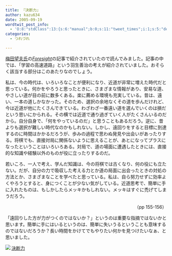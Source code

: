 ```yaml
---
title: 『決断力』
author: kazu634
date: 2005-09-19
wordtwit_post_info:
  - 'O:8:"stdClass":13:{s:6:"manual";b:0;s:11:"tweet_times";i:1;s:5:"delay";i:0;s:7:"enabled";i:1;s:10:"separation";s:2:"60";s:7:"version";s:3:"3.7";s:14:"tweet_template";b:0;s:6:"status";i:2;s:6:"result";a:0:{}s:13:"tweet_counter";i:2;s:13:"tweet_log_ids";a:1:{i:0;i:2057;}s:9:"hash_tags";a:0:{}s:8:"accounts";a:1:{i:0;s:7:"kazu634";}}'
categories:
  - つれづれ

---
```

<div class="section">
<p>
<a href="http://d.hatena.ne.jp/umedamochio/" onclick="__gaTracker('send', 'event', 'outbound-article', 'http://d.hatena.ne.jp/umedamochio/', '梅田望夫氏');" target="blank">梅田望夫氏</a>の<i><a href="http://www.shinchosha.co.jp/foresight/" onclick="__gaTracker('send', 'event', 'outbound-article', 'http://www.shinchosha.co.jp/foresight/', 'Foresight');" target="blank">Foresight</a></i>の記事で紹介されていたので読んでみました。記事の中では、「学習の高速道路」という羽生善治の考えが紹介されていました。おそらく該当する部分はこのあたりなのでしょう。
</p>
  
<p>
<blockquote>
</blockquote>
</p>
  
<p>
    私は、今の時代は、いろいろなことが便利になり、近道が非常に増えた時代だと思っている。何かをやろうと思ったときに、さまざまな情報があり、安易な道、やさしい道が目の前に数多くある。楽に薦める環境も充実している。昔は、遠い、一本の道しかなかった。そのため、選択の余地なくその道を歩んだけれど、今は近道が他にたくさんできている。わざわざ一番遠い道を選んでいくのは損だという思いにかられる。その横では近道で通り過ぎていく人がたくさんいるのだから。自分自身で、「何をやっているのだ」と思うこともあるだろう。逆に、昔よりも選択が難しい時代なのかもしれない。しかし、遠回りをすると目標に到達するのに時間はかかるだろうが、歩みの過程で思わぬ発見や出会いがあったりする。将棋でも、直接対局に関係ないように思えることが、あとになってプラスになったということはいろいろある。対局で、道の場面に遭遇したときには、直接的な知識や経験以外のものが役に立ったりするのだ。
</p></p> 
  
<p>
    若いころ、一人で考え、学んだ知識は、今の将棋では古くなり、何の役にも立たない。だが、自分の力で吸収した考える力とか道の局面に出会ったときの対処の方法とか、さまざまなことを学べたと思っている。私は、自ら努力せずに効率よくやろうとすると、身につくことが少ない気がしている。近道思考で、簡単に手に入れたものは、もしかしたらメッキかもしれない。メッキはすぐに禿げてしまうだろう。
</p></p> 
  
<p align="right">
    （pp 155-156）
</p></p> 
  
<p>
    「遠回りした方が力がつくのではないか？」というのは重要な指摘ではないかと思います。簡単に手にはいるというのは、簡単に失いうるということも意味するのではないだろうか？長い時間をかけてでもやりたい何かを見つけたいなぁ、と思いました。
</p>
  
<p>
<a href="https://www.amazon.co.jp/exec/obidos/redirect?tag=Lvdrfree-22%26link_code=xm2%26camp=2025%26creative=165953%26path=http://www.amazon.co.jp/gp/redirect.html%253fASIN=4047100080%2526tag=Lvdrfree-22%2526lcode=xm2%2526cID=2025%2526ccmID=165953%2526location=/o/ASIN/4047100080%25253FSubscriptionId=15JBHWP7TH9QYT1RMHG2" onclick="__gaTracker('send', 'event', 'outbound-article', 'https://www.amazon.co.jp/exec/obidos/redirect?tag=Lvdrfree-22%26link_code=xm2%26camp=2025%26creative=165953%26path=http://www.amazon.co.jp/gp/redirect.html%253fASIN=4047100080%2526tag=Lvdrfree-22%2526lcode=xm2%2526cID=2025%2526ccmID=165953%2526location=/o/ASIN/4047100080%25253FSubscriptionId=15JBHWP7TH9QYT1RMHG2', '');" target="_blank"><img align="left" src="http://images.amazon.com/images/P/4047100080.09._SCMZZZZZZZ_.jpg" border="0" /></a><a href="https://www.amazon.co.jp/exec/obidos/redirect?tag=Lvdrfree-22%26link_code=xm2%26camp=2025%26creative=165953%26path=http://www.amazon.co.jp/gp/redirect.html%253fASIN=4047100080%2526tag=Lvdrfree-22%2526lcode=xm2%2526cID=2025%2526ccmID=165953%2526location=/o/ASIN/4047100080%25253FSubscriptionId=15JBHWP7TH9QYT1RMHG2" onclick="__gaTracker('send', 'event', 'outbound-article', 'https://www.amazon.co.jp/exec/obidos/redirect?tag=Lvdrfree-22%26link_code=xm2%26camp=2025%26creative=165953%26path=http://www.amazon.co.jp/gp/redirect.html%253fASIN=4047100080%2526tag=Lvdrfree-22%2526lcode=xm2%2526cID=2025%2526ccmID=165953%2526location=/o/ASIN/4047100080%25253FSubscriptionId=15JBHWP7TH9QYT1RMHG2', '決断力');" target="_blank">決断力</a> </div>
